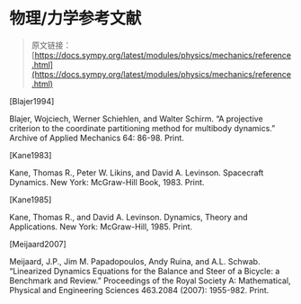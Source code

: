 # 物理/力学参考文献

> 原文链接：[https://docs.sympy.org/latest/modules/physics/mechanics/reference.html](https://docs.sympy.org/latest/modules/physics/mechanics/reference.html)

[Blajer1994]

Blajer, Wojciech, Werner Schiehlen, and Walter Schirm. “A projective criterion to the coordinate partitioning method for multibody dynamics.” Archive of Applied Mechanics 64: 86-98\. Print.

[Kane1983]

Kane, Thomas R., Peter W. Likins, and David A. Levinson. Spacecraft Dynamics. New York: McGraw-Hill Book, 1983\. Print.

[Kane1985]

Kane, Thomas R., and David A. Levinson. Dynamics, Theory and Applications. New York: McGraw-Hill, 1985\. Print.

[Meijaard2007]

Meijaard, J.P., Jim M. Papadopoulos, Andy Ruina, and A.L. Schwab. “Linearized Dynamics Equations for the Balance and Steer of a Bicycle: a Benchmark and Review.” Proceedings of the Royal Society A: Mathematical, Physical and Engineering Sciences 463.2084 (2007): 1955-982\. Print.
